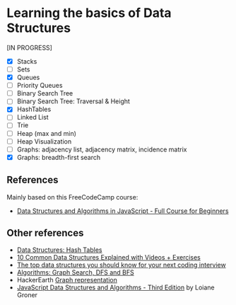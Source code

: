 # Learning the basics of Data Structures
[IN PROGRESS]

- [x] Stacks
- [ ] Sets
- [x] Queues
- [ ] Priority Queues
- [ ] Binary Search Tree
- [ ] Binary Search Tree: Traversal & Height
- [x] HashTables
- [ ] Linked List
- [ ] Trie
- [ ] Heap (max and min)
- [ ] Heap Visualization
- [ ] Graphs: adjacency list, adjacency matrix, incidence matrix
- [x] Graphs: breadth-first search

## References

Mainly based on this FreeCodeCamp course:
- [Data Structures and Algorithms in JavaScript - Full Course for Beginners](https://www.youtube.com/watch?v=t2CEgPsws3U&t=4500s)

## Other references

- [Data Structures: Hash Tables](https://www.youtube.com/watch?v=shs0KM3wKv8)
- [10 Common Data Structures Explained with Videos + Exercises](https://www.freecodecamp.org/news/10-common-data-structures-explained-with-videos-exercises-aaff6c06fb2b/)
- [The top data structures you should know for your next coding interview](https://www.freecodecamp.org/news/the-top-data-structures-you-should-know-for-your-next-coding-interview-36af0831f5e3/)
- [Algorithms: Graph Search, DFS and BFS](https://www.youtube.com/watch?v=zaBhtODEL0w&t=379s)
- HackerEarth [Graph representation](https://www.hackerearth.com/de/practice/algorithms/graphs/graph-representation/tutorial/)
- [JavaScript Data Structures and Algorithms - Third Edition](https://www.packtpub.com/web-development/learning-javascript-data-structures-and-algorithms-third-edition) by Loiane Groner